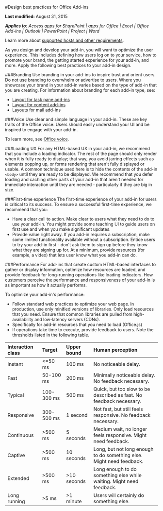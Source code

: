 #Design best practices for Office Add-ins

**Last modified:** August 31, 2015

***Applies to:** Access apps for SharePoint | apps for Office | Excel | Office Add-ins | Outlook | PowerPoint | Project | Word*

Learn more about [supported hosts and other requirements](https://msdn.microsoft.com/EN-US/library/office/dn833104.aspx).

As you design and develop your add-in, you will want to optimize the user experience. This includes defining how users log on to your service, how to promote your brand, the getting started experience for your add-in, and more. Apply the following best practices to your add-in design.

###Branding
Use branding in your add-ins to inspire trust and orient users. Do not use branding to overwhelm or advertise to users. Where you showcase your brand in your add-in varies based on the type of add-in that you are creating. For information about branding for each add-in type, see:
 
- [Layout for task pane add-ins](TaskpaneAddIn.md)
- [Layout for content add-ins](ContentAddIn.md) 
- [Layouts for mail add-ins](MailAddIn.md)

###Voice
Use clear and simple language in your add-in. These are key traits of the Office voice. Users should easily understand your UI and be inspired to engage with your add-in.  

To learn more, see [Office voice](Voice.md).

###Loading UX
For any HTML-based UX in your add-in, we recommend that you include a loading indicator. The rest of the page should only render when it is fully ready to display; that way, you avoid jarring effects such as elements popping up, or forms rendering that aren't fully displayed or usable. A common technique used here is to hide the contents of the add-in `<body>` until they are ready to be displayed. We recommend that you defer loading and caching other parts of your add-in that aren't needed for immediate interaction until they are needed - particularly if they are big in size. 

###First-time experience
The first-time experience of your add-in for users is critical to its success. To ensure a successful first-time experience, we recommend that you:


- Have a clear call to action. Make clear to users what they need to do to use your add-in. You might provide some teaching UI to guide users on first use and when you make significant updates. 
- Provide value right away. If you add-in requires a subscription, make some limited functionality available without a subscription. Entice users to try your add-in first - don't ask them to sign up before they know what they are signing up for. At a minimum, provide resources (for example, a video) that lets user know what you add-in can do. 

<!-- Link to new troubleshooting topic here when available?--> 

###Performance 
For add-ins that create custom HTML-based interfaces to gather or display information, optimize how resources are loaded, and provide feedback for long-running operations like loading indicators. How customers perceive the performance and responsiveness of your add-in is as important as how it actually performs. 

To optimize your add-in's performance:

- Follow standard web practices to optimize your web page. In production, use only minified versions of libraries. Only load resources that you need. Ensure that common libraries are  pulled from high-availability and low-latency servers (CDNs).
- Specifically for add-in resources that you need to load (Office.js)<!-- [Todo: Chat with Juan to see if we have any specific perf tips]-->
- If operations take time to execute, provide feedback to users. Note the thresholds listed in the following table.

|**Interaction class**|**Target**|**Upper bound**|**Human perception**|  
|:-----|:-----|:-----|:-----|
|Instant|<=50 ms|100 ms|No noticeable delay.|
|Fast|50-100 ms|200 ms|Minimally noticeable delay. No feedback necessary.|
|Typical|100-300 ms|500 ms|Quick, but too slow to be described as fast. No feedback necessary.|
|Responsive|300-500 ms|1 second|Not fast, but still feels responsive. No feedback necessary.|
|Continuous|>500 ms|5 seconds|Medium wait, no longer feels responsive. Might need feedback.|
|Captive|>500 ms|10 seconds|Long, but not long enough to do something else. Might need feedback.|
|Extended|>500 ms|>10 seconds|Long enough to do something else while waiting. Might need feedback.|
|Long running|>5 ms|>1 minute|Users will certainly do something else.|


